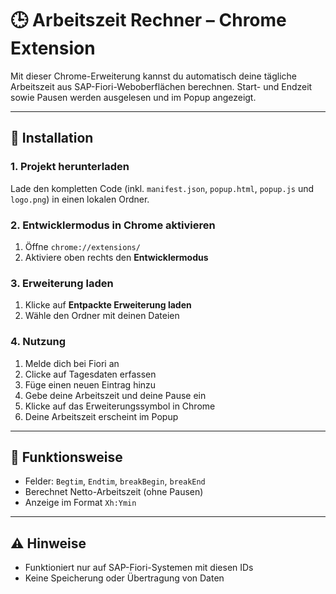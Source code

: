 # 🕒 Arbeitszeit Rechner – Chrome Extension

Mit dieser Chrome-Erweiterung kannst du automatisch deine tägliche Arbeitszeit aus SAP-Fiori-Weboberflächen berechnen. Start- und Endzeit sowie Pausen werden ausgelesen und im Popup angezeigt.

---

## 🔧 Installation

### 1. Projekt herunterladen

Lade den kompletten Code (inkl. `manifest.json`, `popup.html`, `popup.js` und `logo.png`) in einen lokalen Ordner.

### 2. Entwicklermodus in Chrome aktivieren

1. Öffne `chrome://extensions/`
2. Aktiviere oben rechts den **Entwicklermodus**

### 3. Erweiterung laden

1. Klicke auf **Entpackte Erweiterung laden**
2. Wähle den Ordner mit deinen Dateien

### 4. Nutzung

1. Melde dich bei Fiori an
2. Clicke auf Tagesdaten erfassen
3. Füge einen neuen Eintrag hinzu
4. Gebe deine Arbeitszeit und deine Pause ein
5. Klicke auf das Erweiterungssymbol in Chrome
6. Deine Arbeitszeit erscheint im Popup

---

## 🧠 Funktionsweise

- Felder: `Begtim`, `Endtim`, `breakBegin`, `breakEnd`
- Berechnet Netto-Arbeitszeit (ohne Pausen)
- Anzeige im Format `Xh:Ymin`

---

## ⚠️ Hinweise

- Funktioniert nur auf SAP-Fiori-Systemen mit diesen IDs
- Keine Speicherung oder Übertragung von Daten
